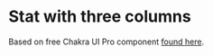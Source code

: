 # Stat with three columns

Based on free Chakra UI Pro component [found here](https://pro.chakra-ui.com/components/free#stat-with-three-columns).
